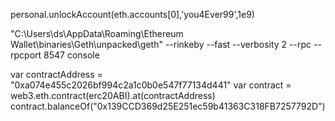 personal.unlockAccount(eth.accounts[0],'you4Ever99',1e9)

"C:\Users\ds\AppData\Roaming\Ethereum Wallet\binaries\Geth\unpacked\geth" --rinkeby --fast --verbosity 2 --rpc --rpcport 8547 console

var contractAddress = "0xa074e455c2026bf994c2a1c0b0e547f77134d441"
var contract = web3.eth.contract(erc20ABI).at(contractAddress)
contract.balanceOf("0x139CCD369d25E251ec59b41363C318FB7257792D")
